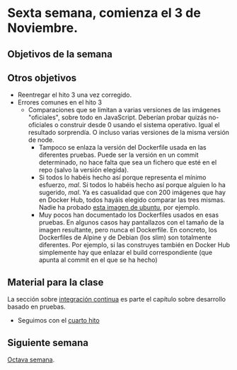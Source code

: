 # Sexta semana, comienza el 3 de Noviembre.

## Objetivos de la semana

## Otros objetivos

* Reentregar el hito 3 una vez corregido.
* Errores comunes en el hito 3
  * Comparaciones que se limitan a varias versiones de las imágenes
    "oficiales", sobre todo en JavaScript. Deberían probar quizás
    no-oficiales o construir desde 0 usando el sistema
    operativo. Igual el resultado sorprendía. O incluso varias
    versiones de la misma versión de node.
    * Tampoco se enlaza la versión del Dockerfile usada en las
      diferentes pruebas. Puede ser la versión en un commit
      determinado, no hace falta que sea un fichero que esté en el
      repo (salvo la versión elegida).
    * Si todos lo habéis hecho así porque representa el mínimo
      esfuerzo, *mal*. Si todos lo habéis hecho así porque alguien lo
      ha sugerido, *mal*. Ya es casualidad que con 200 imágenes que
      hay en Docker Hub, todos hayáis elegido comparar las tres
      mismas. Nadie ha
      probado
      [esta imagen de ubuntu](https://hub.docker.com/r/tbaltrushaitis/ubuntu-nodejs),
      por ejemplo.
    * Muy pocos han documentado los Dockerfiles usados en esas
      pruebas. En algunos casos hay pantallazos con el tamaño de la
      imagen resultante, pero nunca el Dockerfile. En concreto, los
      Dockerfiles de Alpine y de Debian (los slim) son totalmente
      diferentes. Por ejemplo, si las construyes también en Docker Hub
      simplemente hay que enlazar el build correspondiente (que apunta
      al commit en el que se ha hecho)

## Material para la clase

La sección sobre [integración
continua](http://jj.github.io/IV/documentos/temas/Desarrollo_basado_en_pruebas#a%C3%B1adiendo-integraci%C3%B3n-continua) es
parte el capítulo sobre desarrollo basado en pruebas.

- Seguimos con el [cuarto hito](http://jj.github.io/IV/documentos/proyecto/4.CI)

## Siguiente semana

[Octava semana](semana-08.md).
